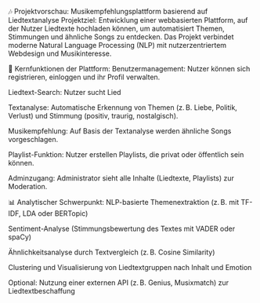 🎶 Projektvorschau: Musikempfehlungsplattform basierend auf Liedtextanalyse
Projektziel:
Entwicklung einer webbasierten Plattform, auf der Nutzer Liedtexte hochladen können, um automatisiert Themen, Stimmungen und ähnliche Songs zu entdecken. Das Projekt verbindet moderne Natural Language Processing (NLP) mit nutzerzentriertem Webdesign und Musikinteresse.

🧩 Kernfunktionen der Plattform:
Benutzermanagement: Nutzer können sich registrieren, einloggen und ihr Profil verwalten.

Liedtext-Search: Nutzer sucht Lied

Textanalyse: Automatische Erkennung von Themen (z. B. Liebe, Politik, Verlust) und Stimmung (positiv, traurig, nostalgisch).

Musikempfehlung: Auf Basis der Textanalyse werden ähnliche Songs vorgeschlagen.

Playlist-Funktion: Nutzer erstellen Playlists, die privat oder öffentlich sein können.

Adminzugang: Administrator sieht alle Inhalte (Liedtexte, Playlists) zur Moderation.

📊 Analytischer Schwerpunkt:
NLP-basierte Themenextraktion (z. B. mit TF-IDF, LDA oder BERTopic)

Sentiment-Analyse (Stimmungsbewertung des Textes mit VADER oder spaCy)

Ähnlichkeitsanalyse durch Textvergleich (z. B. Cosine Similarity)

Clustering und Visualisierung von Liedtextgruppen nach Inhalt und Emotion

Optional: Nutzung einer externen API (z. B. Genius, Musixmatch) zur Liedtextbeschaffung

